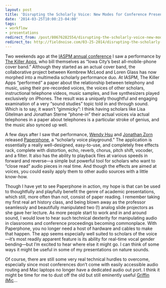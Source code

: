 ```yaml
---
layout: post 
title: 'Disrupting the Scholarly Voice: New Modes for Conference Presentation' 
date: '2014-03-25T10:00:23-04:00' 
tags: 
- workflow 
- presentations 
redirect_from: /post/80676282554/disrupting-the-scholarly-voice-new-modes-for/
redirect_to: http://fieldnoise.com/03-25-2014/disrupting-the-scholarly-voice-new-modes-for.html
---
```


Two weekends ago at the [IASPM annual conference](http://iaspm-us.net/conferences/) I saw a performance by [The Killer Apps](http://kembrew.com/the-killer-apps/), who bill themselves as “Iowa City’s best all-mobile-phone cover band.” Although they started as an actual cover band, the collaborative project between Kembrew McLeod and Loren Glass has now morphed into a multimedia scholarly performance duo. At IASPM, The Killer Apps “performed” a paper about the relationship between telephony and music, using their pre-recorded voices, the voices of other scholars, instructional telephone videos, music samples, and live synthesizers played exclusively on iPhones. The result was a uniquely thoughtful and engaging examination of a very “sound studies” topic told in and through sound. Which is to say, it wasn’t “gimmicky”: I think having scholars like Lisa Gitelman and Jonathan Sterne “phone-in” their actual voices via actual telephones in a paper about telephones is a particular stroke of genius, and the music also synced up well.

A few days after I saw that performance, [Wendy Hsu](http://beingwendyhsu.info/) and [Jonathan Zorn](http://jonathanzorn.net/) released [Paperphone](http://www.beingwendyhsu.info/paperphone/), a “scholarly voice playground.” The application is essentially a really well-designed, easy-to-use, and completely free effects rack, complete with distortion, echo, reverb, chorus, pitch shift, vocoder, and a filter. It also has the ability to playback files at various speeds in forward and reverse—a simple but powerful tool for scholars who want to “close read” audio pieces in real time. And though the effects are aimed at voices, you could easily apply them to other audio sources with a little know-how.

Though I have yet to see Paperphone in action, my hope is that can be used to thoughtfully and playfully benefit the genre of academic presentations, which still, more often than not, consist of paper reading. I remember taking my first real art history class, and being blown away as the professor seamlessly and beautifully manipulated two (!) analog slide projectors as she gave her lecture. As more people start to work and in and around sound, I would love to hear such technical dexterity for manipulating audio in classrooms and conference proceedings becoming commonplace. With Paperphone, you no longer need a host of hardware and cables to make that happen. The app seems especially well suited to scholars of the voice—it’s most readily apparent feature is its ability for real-time vocal gender bending—but I’m excited to hear where else it might go. I can think of some ways it might be useful in some of my presentations on nature sounds.

Of course, there are still some very real technical hurdles to overcome, especially since most conferences don’t come with easily accessible audio routing and Mac laptops no longer have a dedicated audio out port. I think it might be time for me to dust off the old but still eminently useful [Griffin iMic](http://www.amazon.com/Griffin-Technology-7725-IUAI-Discontinued-Manufacturer/dp/B003Y5D776/ref=sr_1_1?ie=UTF8&qid=1404662930&sr=8-1&keywords=griffin+imic)…

